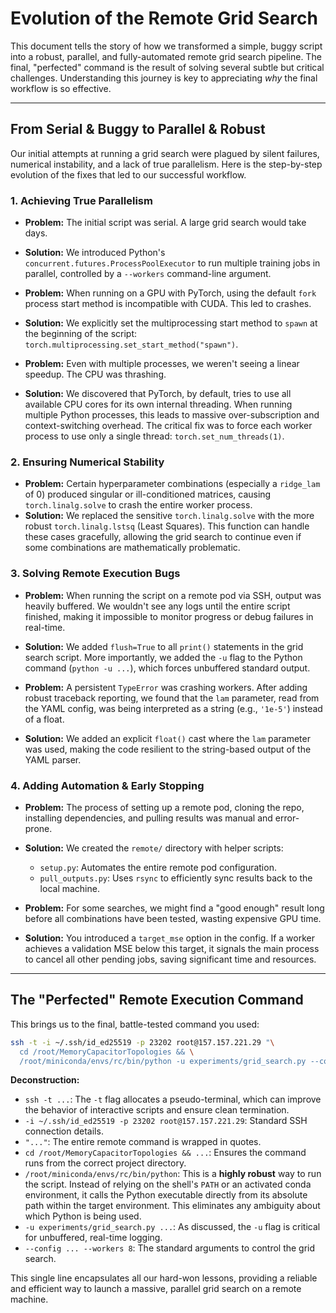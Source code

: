 # Evolution of the Remote Grid Search

This document tells the story of how we transformed a simple, buggy script into a robust, parallel, and fully-automated remote grid search pipeline. The final, "perfected" command is the result of solving several subtle but critical challenges. Understanding this journey is key to appreciating *why* the final workflow is so effective.

---

## From Serial & Buggy to Parallel & Robust

Our initial attempts at running a grid search were plagued by silent failures, numerical instability, and a lack of true parallelism. Here is the step-by-step evolution of the fixes that led to our successful workflow.

### 1. Achieving True Parallelism

- **Problem:** The initial script was serial. A large grid search would take days.
- **Solution:** We introduced Python's `concurrent.futures.ProcessPoolExecutor` to run multiple training jobs in parallel, controlled by a `--workers` command-line argument.

- **Problem:** When running on a GPU with PyTorch, using the default `fork` process start method is incompatible with CUDA. This led to crashes.
- **Solution:** We explicitly set the multiprocessing start method to `spawn` at the beginning of the script: `torch.multiprocessing.set_start_method("spawn")`.

- **Problem:** Even with multiple processes, we weren't seeing a linear speedup. The CPU was thrashing.
- **Solution:** We discovered that PyTorch, by default, tries to use all available CPU cores for its own internal threading. When running multiple Python processes, this leads to massive over-subscription and context-switching overhead. The critical fix was to force each worker process to use only a single thread: `torch.set_num_threads(1)`.

### 2. Ensuring Numerical Stability

- **Problem:** Certain hyperparameter combinations (especially a `ridge_lam` of 0) produced singular or ill-conditioned matrices, causing `torch.linalg.solve` to crash the entire worker process.
- **Solution:** We replaced the sensitive `torch.linalg.solve` with the more robust `torch.linalg.lstsq` (Least Squares). This function can handle these cases gracefully, allowing the grid search to continue even if some combinations are mathematically problematic.

### 3. Solving Remote Execution Bugs

- **Problem:** When running the script on a remote pod via SSH, output was heavily buffered. We wouldn't see any logs until the entire script finished, making it impossible to monitor progress or debug failures in real-time.
- **Solution:** We added `flush=True` to all `print()` statements in the grid search script. More importantly, we added the `-u` flag to the Python command (`python -u ...`), which forces unbuffered standard output.

- **Problem:** A persistent `TypeError` was crashing workers. After adding robust traceback reporting, we found that the `lam` parameter, read from the YAML config, was being interpreted as a string (e.g., `'1e-5'`) instead of a float.
- **Solution:** We added an explicit `float()` cast where the `lam` parameter was used, making the code resilient to the string-based output of the YAML parser.

### 4. Adding Automation & Early Stopping

- **Problem:** The process of setting up a remote pod, cloning the repo, installing dependencies, and pulling results was manual and error-prone.
- **Solution:** We created the `remote/` directory with helper scripts:
    - `setup.py`: Automates the entire remote pod configuration.
    - `pull_outputs.py`: Uses `rsync` to efficiently sync results back to the local machine.

- **Problem:** For some searches, we might find a "good enough" result long before all combinations have been tested, wasting expensive GPU time.
- **Solution:** You introduced a `target_mse` option in the config. If a worker achieves a validation MSE below this target, it signals the main process to cancel all other pending jobs, saving significant time and resources.

---

## The "Perfected" Remote Execution Command

This brings us to the final, battle-tested command you used:

```bash
ssh -t -i ~/.ssh/id_ed25519 -p 23202 root@157.157.221.29 "\
  cd /root/MemoryCapacitorTopologies && \
  /root/miniconda/envs/rc/bin/python -u experiments/grid_search.py --config configs/lorenz_search.yaml --workers 8"
```

**Deconstruction:**

- `ssh -t ...`: The `-t` flag allocates a pseudo-terminal, which can improve the behavior of interactive scripts and ensure clean termination.
- `-i ~/.ssh/id_ed25519 -p 23202 root@157.157.221.29`: Standard SSH connection details.
- `"..."`: The entire remote command is wrapped in quotes.
- `cd /root/MemoryCapacitorTopologies && ...`: Ensures the command runs from the correct project directory.
- `/root/miniconda/envs/rc/bin/python`: This is a **highly robust** way to run the script. Instead of relying on the shell's `PATH` or an activated conda environment, it calls the Python executable directly from its absolute path within the target environment. This eliminates any ambiguity about which Python is being used.
- `-u experiments/grid_search.py ...`: As discussed, the `-u` flag is critical for unbuffered, real-time logging.
- `--config ... --workers 8`: The standard arguments to control the grid search.

This single line encapsulates all our hard-won lessons, providing a reliable and efficient way to launch a massive, parallel grid search on a remote machine.
